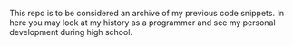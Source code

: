 This repo is to be considered an archive of my previous code snippets.
In here you may look at my history as a programmer and see my personal development during high school.
